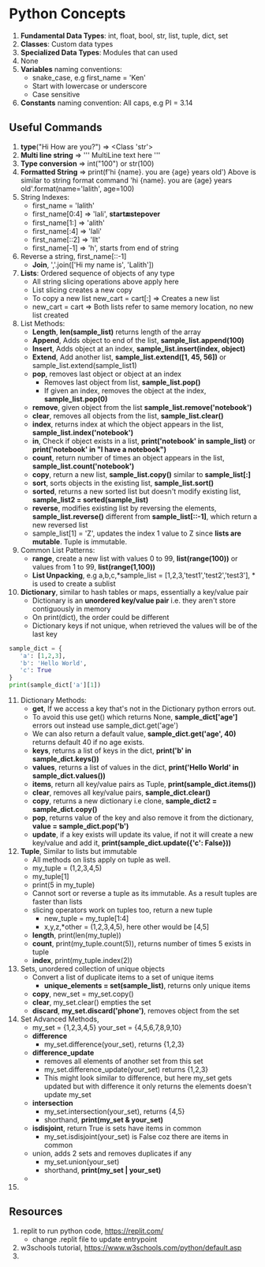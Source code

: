# Python Concepts

1. **Fundamental Data Types**: int, float, bool, str, list, tuple, dict, set
2. **Classes**: Custom data types
3. **Specialized Data Types**: Modules that can used
4. None
5. **Variables** naming conventions:
   - snake_case, e.g first_name = 'Ken'
   - Start with lowercase or underscore
   - Case sensitive
6. **Constants** naming convention: All caps, e.g PI = 3.14

## Useful Commands
1. **type**("Hi How are you?") => <Class 'str'>
2. **Multi line string** => ''' MultiLine text here '''
3. **Type conversion** => int("100") or str(100)
4. **Formatted String** => print(f'hi {name}. you are {age} years old') 
   Above is similar to string format command 'hi {name}. you are {age} years old'.format(name='lalith', age=100)
5. String Indexes: 
    - first_name = 'lalith'
    - first_name[0:4] => 'lali', **start:end:stepover**
    - first_name[1:] => 'alith'
    - first_name[:4] => 'lali'
    - first_name[::2] => 'llt'
    - first_name[-1] => 'h', starts from end of string
6. Reverse a string, first_name[::-1]
   - **Join**, ','.join(['Hi my name is', 'Lalith'])
7. **Lists**: Ordered sequence of objects of any type
   - All string slicing operations above apply here
   - List slicing creates a new copy
   - To copy a new list new_cart = cart[:] => Creates a new list
   - new_cart = cart => Both lists refer to same memory location, no new list created
8. List Methods:
   - **Length**, **len(sample_list)** returns length of the array
   - **Append**, Adds object to end of the list, **sample_list.append(100)**
   - **Insert**, Adds object at an index, **sample_list.insert(index, object)**
   - **Extend**, Add another list, **sample_list.extend([1, 45, 56])** or sample_list.extend(sample_list1)
   - **pop**, removes last object or object at an index
     - Removes last object from list, **sample_list.pop()**
     - If given an index, removes the object at the index, **sample_list.pop(0)**
   - **remove**, given object from the list **sample_list.remove('notebook')**
   - **clear**, removes all objects from the list, **sample_list.clear()**
   - **index**, returns index at which the object appears in the list, **sample_list.index('notebook')**
   - **in**, Check if object exists in a list, **print('notebook' in sample_list)** or **print('notebook' in "I have a notebook")**
   - **count**, return number of times an object appears in the list, **sample_list.count('notebook')**
   - **copy**, return a new list, **sample_list.copy()** similar to **sample_list[:]**
   - **sort**, sorts objects in the existing list, **sample_list.sort()**
   - **sorted**, returns a new sorted list but doesn't modify existing list, **sample_list2 = sorted(sample_list)**
   - **reverse**, modifies existing list by reversing the elements, **sample_list.reverse()** different from **sample_list[::-1]**, which return a new reversed list
   - sample_list[1] = 'Z', updates the index 1 value to Z since **lists are mutable**. Tuple is immutable. 
9. Common List Patterns:
   - **range**, create a new list with values 0 to 99, **list(range(100))** or values from 1 to 99, **list(range(1,100))**
   - **List Unpacking**, e.g a,b,c,*sample_list = [1,2,3,'test1','test2','test3'], * is used to create a sublist
10. **Dictionary**, similar to hash tables or maps, essentially a key/value pair
    - Dictionary is an **unordered key/value pair** i.e. they aren't store contiguously in memory
    - On print(dict), the order could be different
    - Dictionary keys if not unique, when retrieved the values will be of the last key
   ```python
   sample_dict = {
      'a': [1,2,3],
      'b': 'Hello World',
      'c': True
   }
   print(sample_dict['a'][1])
   ```
11. Dictionary Methods:
      - **get**, If we access a key that's not in the Dictionary python errors out.
      - To avoid this use get() which returns None, **sample_dict['age']** errors out instead use sample_dict.get('age')
      - We can also return a default value, **sample_dict.get('age', 40)** returns default 40 if no age exists.
      - **keys**, returns a list of keys in the dict, **print('b' in sample_dict.keys())**
      - **values**, returns a list of values in the dict, **print('Hello World' in sample_dict.values())**
      - **items**, return all key/value pairs as Tuple, **print(sample_dict.items())**
      - **clear**, removes all key/value pairs, **sample_dict.clear()**
      - **copy**, returns a new dictionary i.e clone, **sample_dict2 = sample_dict.copy()**
      - **pop**, returns value of the key and also remove it from the dictionary, **value = sample_dict.pop('b')**
      - **update**, if a key exists will update its value, if not it will create a new key/value and add it, **print(sample_dict.update({'c': False}))**
12. **Tuple**, Similar to lists but immutable
      - All methods on lists apply on tuple as well.
      - my_tuple = (1,2,3,4,5)
      - my_tuple[1]
      - print(5 in my_tuple)
      - Cannot sort or reverse a tuple as its immutable. As a result tuples are faster than lists
      - slicing operators work on tuples too, return a new tuple
        - new_tuple = my_tuple[1:4]
        - x,y,z,*other = (1,2,3,4,5), here other would be [4,5]
      - **length**, print(len(my_tuple))
      - **count**, print(my_tuple.count(5)), returns number of times 5 exists in tuple
      - **index**, print(my_tuple.index(2))
13. Sets, unordered collection of unique objects
      - Convert a list of duplicate items to a set of unique items
        - **unique_elements = set(sample_list)**, returns only unique items
      - **copy**, new_set = my_set.copy()
      - **clear**, my_set.clear() empties the set
      - **discard**, **my_set.discard('phone')**, removes object from the set
14. Set Advanced Methods, 
    - my_set = {1,2,3,4,5} your_set = {4,5,6,7,8,9,10}
    - **difference**
      - my_set.difference(your_set), returns {1,2,3}
    - **difference_update**
      - removes all elements of another set from this set
      - my_set.difference_update(your_set) returns {1,2,3}
      - This might look similar to difference, but here my_set gets updated but with difference it only returns the elements doesn't update my_set
    - **intersection**
      - my_set.intersection(your_set), returns {4,5}
      - shorthand, **print(my_set & your_set)**
    - **isdisjoint**, return True is sets have items in common
      - my_set.isdisjoint(your_set) is False coz there are items in common
    - union, adds 2 sets and removes duplicates if any
      - my_set.union(your_set) 
      - shorthand, **print(my_set | your_set)**
    - 
15. 




## Resources
1. replit to run python code, https://replit.com/
   - change .replit file to update entrypoint
2. w3schools tutorial, https://www.w3schools.com/python/default.asp
3. 